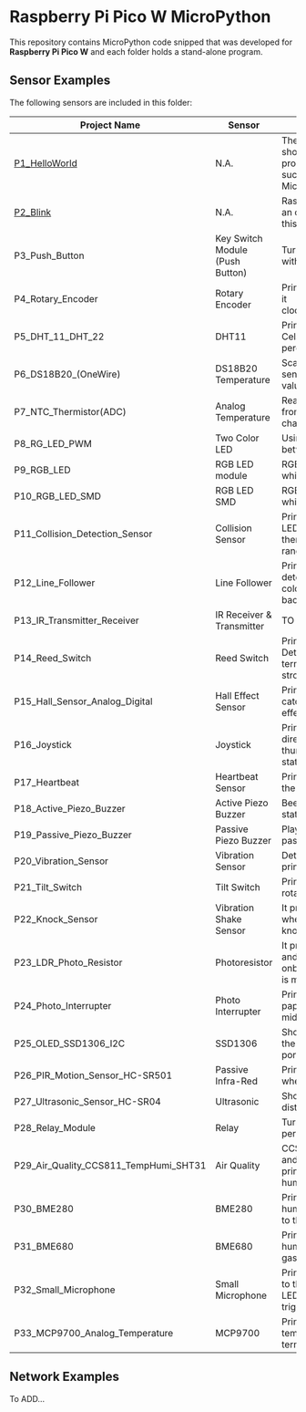 # Raspberry Pi Pico W MicroPython

This repository contains MicroPython code snipped that was developed for **Raspberry Pi Pico W** and each folder holds a stand-alone program.

## Sensor Examples
The following sensors are included in this folder:

Project Name | Sensor | Description
--- | --- | ---
[P1_HelloWorld](./sensor-examples/P1_HelloWorld/) | N.A. | The first program that shows your board programmed successfully with MicroPython
[P2_Blink](sensor-examples/P2_Blink/) | N.A. | Raspberry Pi Pico W has an onboard LED which this code will test it 
P3_Push_Button | Key Switch Module (Push Button) | Turn on/off onboard LED with push button
P4_Rotary_Encoder | Rotary Encoder | Print numbers by turning it clockwise/anticlockwise. 
P5_DHT_11_DHT_22 | DHT11 | Prints temperature in Celsius and humidity in percentage
P6_DS18B20_(OneWire) | DS18B20 Temperature | Scanning 1-wire for all sensors and printing the values in Celsius
P7_NTC_Thermistor(ADC) | Analog Temperature | Read the analog value from the thermistor and change it to Celsius
P8_RG_LED_PWM | Two Color LED | Using PWM to fade LED between green and red
P9_RGB_LED | RGB LED module | RGB color change in a while loop
P10_RGB_LED_SMD | RGB LED SMD | RGB color change in a while loop
P11_Collision_Detection_Sensor | Collision Sensor | Prints messages with LED indicator when there is an object in its range
P12_Line_Follower | Line Follower | Prints message while it detects a line different color than the background
P13_IR_Transmitter_Receiver | IR Receiver & Transmitter | TO DEVELOP… 
P14_Reed_Switch | Reed Switch | Print “Magnetic Detected…” to the terminal if there is a strong magnet close to it
P15_Hall_Sensor_Analog_Digital | Hall Effect Sensor | Print to the terminal if it catches a magnetic effect
P16_Joystick | Joystick | Prints the value and direction of the joystick thumb control and the state of its button
P17_Heartbeat | Heartbeat Sensor | Prints the ADC value to the terminal
P18_Active_Piezo_Buzzer | Active Piezo Buzzer | Beeping and printing the state to the terminal
P19_Passive_Piezo_Buzzer | Passive Piezo Buzzer | Play short songs with passive piezo
P20_Vibration_Sensor | Vibration Sensor | Detect vibration and prints to the terminal
P21_Tilt_Switch | Tilt Switch | Print On/Off when we rotate the tilt switch
P22_Knock_Sensor | Vibration Shake Sensor | It prints to the terminal when detecting knocking on the sensor
P23_LDR_Photo_Resistor | Photoresistor | It prints to the terminal and turns on the onboard LED if darkness is more than 70 percent
P24_Photo_Interrupter | Photo Interrupter | Prints to the terminal if a paper inserted in the middle of it
P25_OLED_SSD1306_I2C | SSD1306 | Shows sending texts to the OLED with the I2C port
P26_PIR_Motion_Sensor_HC-SR501 | Passive Infra-Red | Print to the terminal when detecting motion
P27_Ultrasonic_Sensor_HC-SR04 | Ultrasonic | Shows the object distance to the module
P28_Relay_Module | Relay | Turn on/off the relay periodically
P29_Air_Quality_CCS811_TempHumi_SHT31 | Air Quality | CCS811 prints the CO2 and tVOC and SHT31 prints temperature and humidity
P30_BME280 | BME280 | Prints temperature, humidity, and pressure to the terminal
P31_BME680 | BME680 | Prints temperature, humidity, pressure, and gas to the terminal
P32_Small_Microphone | Small Microphone | Prints analog pin value to the terminal and turns LED on on digital pin triggers
P33_MCP9700_Analog_Temperature | MCP9700 | Prints analog temperature value to the terminal


## Network Examples
To ADD… 
